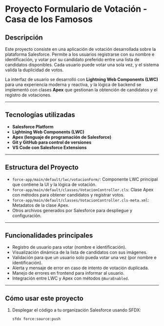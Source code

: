 # Proyecto Formulario de Votación - Casa de los Famosos

## Descripción

Este proyecto consiste en una aplicación de votación desarrollada sobre la plataforma Salesforce. Permite a los usuarios registrarse con su nombre e identificación, y votar por su candidato preferido entre una lista de candidatos disponibles. Cada usuario puede votar una sola vez, y el sistema valida la duplicidad de votos.

La interfaz de usuario se desarrolló con **Lightning Web Components (LWC)** para una experiencia moderna y reactiva, y la lógica de backend se implementó con clases **Apex** que gestionan la obtención de candidatos y el registro de votaciones.

---

## Tecnologías utilizadas

- **Salesforce Platform**
- **Lightning Web Components (LWC)**
- **Apex (lenguaje de programación de Salesforce)**
- **Git y GitHub para control de versiones**
- **VS Code con Salesforce Extensions**

---

## Estructura del Proyecto

- `force-app/main/default/lwc/votacionForm/`: Componente LWC principal que contiene la UI y la lógica de votación.
- `force-app/main/default/classes/VotacionController.cls`: Clase Apex con métodos para obtener candidatos y registrar votos.
- `force-app/main/default/classes/VotacionController.cls-meta.xml`: Metadatos de la clase Apex.
- Otros archivos generados por Salesforce para despliegue y configuración.

---

## Funcionalidades principales

- Registro de usuario para votar (nombre e identificación).
- Visualización dinámica de la lista de candidatos con sus imágenes.
- Validación para que un usuario solo pueda votar una vez (por nombre e identificación).
- Alerta y mensaje de error en caso de intento de votación duplicada.
- Manejo de errores en frontend para informar al usuario.
- Integración entre LWC y Apex con métodos `@AuraEnabled`.

---

## Cómo usar este proyecto

1. Desplegar el código a tu organización Salesforce usando SFDX:
   ```bash
   sfdx force:source:push
